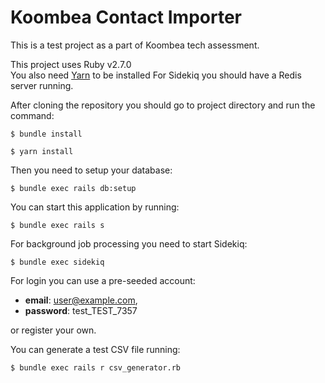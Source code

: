# Koombea Contact Importer

This is a test project as a part of Koombea tech assessment.

This project uses Ruby v2.7.0  
You also need [Yarn](https://yarnpkg.com/) to be installed
For Sidekiq you should have a Redis server running.

After cloning the repository you should go to project directory and run the command:
```shell
$ bundle install
```
```shell
$ yarn install
```
Then you need to setup your database:
```shell
$ bundle exec rails db:setup
```

You can start this application by running:
```shell
$ bundle exec rails s
```
For background job processing you need to start Sidekiq:
```shell
$ bundle exec sidekiq
```

For login you can use a pre-seeded account:
* **email**: user@example.com,
* **password**: test_TEST_7357

or register your own.

You can generate a test CSV file running:
```shell
$ bundle exec rails r csv_generator.rb
```

